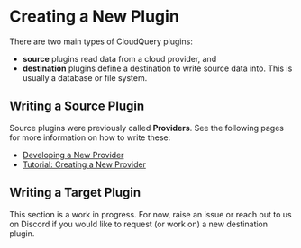 # Creating a New Plugin

There are two main types of CloudQuery plugins:
 - **source** plugins read data from a cloud provider, and
 - **destination** plugins define a destination to write source data into. This is usually a database or file system.

## Writing a Source Plugin

Source plugins were previously called **Providers**. See the following pages for more information on how to write these:

- [Developing a New Provider](https://docs.cloudquery.io/docs/developers/developing-new-provider)
- [Tutorial: Creating a New Provider
](https://docs.cloudquery.io/docs/developers/tutorials/creating-new-provider)

## Writing a Target Plugin

This section is a work in progress. For now, raise an issue or reach out to us on Discord if 
you would like to request (or work on) a new destination plugin.  